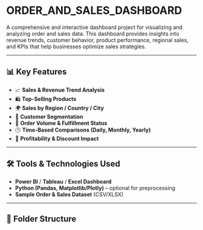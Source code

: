 # ORDER_AND_SALES_DASHBOARD

A comprehensive and interactive dashboard project for visualizing and analyzing order and sales data. This dashboard provides insights into revenue trends, customer behavior, product performance, regional sales, and KPIs that help businesses optimize sales strategies.

---

## 📊 Key Features

- 📈 **Sales & Revenue Trend Analysis**
- 🛍️ **Top-Selling Products**
- 🌍 **Sales by Region / Country / City**
- 👥 **Customer Segmentation**
- 🧾 **Order Volume & Fulfillment Status**
- 🕒 **Time-Based Comparisons (Daily, Monthly, Yearly)**
- 🧮 **Profitability & Discount Impact**

---

## 🛠️ Tools & Technologies Used

- **Power BI** / **Tableau** / **Excel Dashboard**
- **Python (Pandas, Matplotlib/Plotly)** – optional for preprocessing
- **Sample Order & Sales Dataset** (CSV/XLSX)

---

## 📁 Folder Structure

